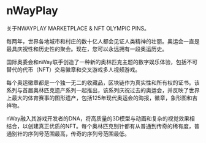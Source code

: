 # 

# nWayPlay

关于NWAYPLAY MARKETPLACE & NFT OLYMPIC PINS。

每两年，世界各地城市和村庄的数十亿人都会见证人类精神的壮丽。奥运会一直是最具庆祝性和历史性的聚会。现在，您可以永远拥有一段奥运历史。

国际奥委会和nWay联手创造了一种新的奥林匹克主题的数字娱乐体验，包括不可替代的代币（NFT）交易徽章和交叉游戏多人视频游戏。

每个奥运徽章都是一个独一无二的收藏品，区块链作为真实性和所有权的证书。该系列与首届奥林匹克遗产系列一起推出，该系列庆祝过去的奥运会，并反映了世界上最大的体育赛事的图形遗产，包括125年现代奥运会的海报，徽章，象形图和吉祥物。

nWay融入其游戏开发者的DNA，将高质量的3D模型与动画和复杂的视觉效果相结合，以创建真正优质的NFT。每个奥林匹克别针都有从普通到传奇的稀有度，普通别针的序列号范围最高，传奇的序列号范围最低。

